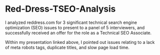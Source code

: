 # Red-Dress-TSEO-Analysis

I analyzed reddress.com for 3 significant technical search engine optimization (SEO) issues to present to a panel of 5 interviewers, and successfully received an offer for the role as a Technical SEO Associate. 

Within my presentation linked above, I pointed out issues relating to a lack of meta robots tags, duplicate titles, and slow page load time.
